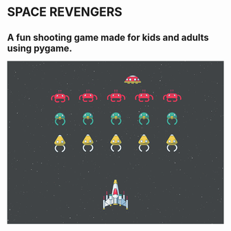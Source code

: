 # SPACE REVENGERS
## A fun shooting game made for kids and adults using pygame.
![gif](https://github.com/anto-pv/Space_Revengers/blob/master/public/SpaceRevenger.gif)